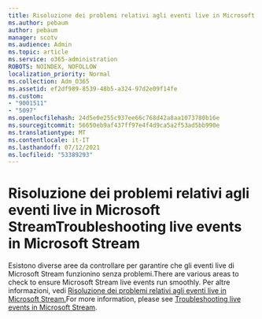 ```yaml
---
title: Risoluzione dei problemi relativi agli eventi live in Microsoft Stream
ms.author: pebaum
author: pebaum
manager: scotv
ms.audience: Admin
ms.topic: article
ms.service: o365-administration
ROBOTS: NOINDEX, NOFOLLOW
localization_priority: Normal
ms.collection: Adm_O365
ms.assetid: ef2df989-8539-48b5-a324-97d2e09f14fe
ms.custom:
- "9001511"
- "5097"
ms.openlocfilehash: 24d5e0e255c937ee66c768d42a8aa1073780b16e
ms.sourcegitcommit: 56650eb9af437ff97e4f4d9ca5a2f53ad5bb990e
ms.translationtype: MT
ms.contentlocale: it-IT
ms.lasthandoff: 07/12/2021
ms.locfileid: "53389293"
---
```

# <a name="troubleshooting-live-events-in-microsoft-stream"></a><span data-ttu-id="e3697-102">Risoluzione dei problemi relativi agli eventi live in Microsoft Stream</span><span class="sxs-lookup"><span data-stu-id="e3697-102">Troubleshooting live events in Microsoft Stream</span></span>

<span data-ttu-id="e3697-103">Esistono diverse aree da controllare per garantire che gli eventi live di Microsoft Stream funzionino senza problemi.</span><span class="sxs-lookup"><span data-stu-id="e3697-103">There are various areas to check to ensure Microsoft Stream live events run smoothly.</span></span> <span data-ttu-id="e3697-104">Per altre informazioni, vedi [Risoluzione dei problemi relativi agli eventi live in Microsoft Stream.](/stream/live-event-troubleshooting)</span><span class="sxs-lookup"><span data-stu-id="e3697-104">For more information, please see [Troubleshooting live events in Microsoft Stream](/stream/live-event-troubleshooting).</span></span>
